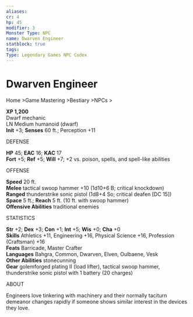 ```yaml
---
aliases: 
cr: 4
hp: 45
modifier: 3
Monster Type: NPC
name: Dwarven Engineer
statblock: true
tags: 
Type: Legendary Games NPC Codex
---
```


# Dwarven Engineer

Home >Game Mastering >Bestiary >NPCs >

**XP 1,200**  
Dwarf mechanic  
LN Medium humanoid (dwarf)  
**Init** +3; **Senses** 60 ft.; Perception +11

DEFENSE

**HP** 45; **EAC** 16; **KAC** 17  
**Fort** +5; **Ref** +5; **Will** +7; +2 vs. poison, spells, and spell-like abilities

OFFENSE

**Speed** 20 ft.  
**Melee** tactical swoop hammer +10 (1d10+6 B; critical knockdown)  
**Ranged** thunderstrike sonic pistol (1d8+4 So; critical deafen \[DC 15\])  
**Space** 5 ft.; **Reach** 5 ft. (10 ft. with swoop hammer)  
**Offensive Abilities** traditional enemies

STATISTICS

**Str** +2; **Dex** +3; **Con** +1; **Int** +5; **Wis** +0; **Cha** +0  
**Skills** Athletics +11, Engineering +16, Physical Science +16, Profession (Craftsman) +16  
**Feats** Barricade, Master Crafter  
**Languages** Bahgra, Common, Dwarven, Elven, Oulbaene, Vesk  
**Other Abilities** stonecunning  
**Gear** golemforged plating II (load lifter), tactical swoop hammer, thunderstrike sonic pistol with 1 battery (20 charges)

ABOUT

Engineers love tinkering with machinery and their normally taciturn demeanor changes rapidly if someone shows similar interest in the devices they love.

